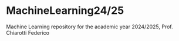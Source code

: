 # MachineLearning24/25


 Machine Learning repository for the academic year 2024/2025, Prof. Chiarotti Federico
